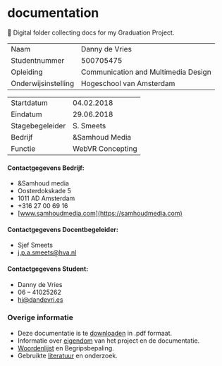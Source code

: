 # documentation
📁 Digital folder collecting docs for my Graduation Project.

| | |
|-|-|
| Naam               | Danny de Vries          |
| Studentnummer      | 500705475               |
| Opleiding          | Communication and Multimedia Design |
| Onderwijsinstelling          | Hogeschool van Amsterdam |

| | |
|-|-|
| Startdatum         | 04.02.2018          |
| Eindatum           | 29.06.2018              |
| Stagebegeleider    | S. Smeets             |
| Bedrijf            | &Samhoud Media      |
| Functie            | WebVR Concepting |

#### Contactgegevens Bedrijf:
* &Samhoud media
* Oosterdokskade 5
* 1011 AD Amsterdam
* +316 27 00 69 16
* [www.samhoudmedia.com](https://samhoudmedia.com)

#### Contactgegevens Docentbegeleider:
* Sjef Smeets
* j.p.a.smeets@hva.nl

#### Contactgegevens Student:
* Danny de Vries
* 06 – 41025262
* <hi@dandevri.es>


### Overige informatie
* Deze documentatie is te [downloaden](/misc/DOWNLOAD.md) in .pdf formaat.
* Informatie over [eigendom](/misc/LICENSING.md) van het project en de documentatie.
* [Woordenlijst](/misc/LITERATURE.md) en Begripsbepaling.
*  Gebruikte [literatuur](/misc/LITERATURE.md) en onderzoek.